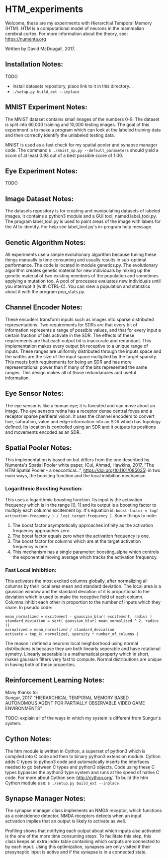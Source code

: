 # HTM_experiments

Welcome, these are my experiments with Hierarchial Temporal Memory (HTM).  HTM
is a computational model of neurons in the mammalian cerebral cortex.  For more
information about the theory, see: https://numenta.org

Written by David McDougall, 2017.

## Installation Notes:
TODO
- Install datasets repository, place link to it in this directory...
- `./setup.py build_ext --inplace`

## MNIST Experiment Notes:

The MNIST dataset contains small images of the numbers 0-9.  The dataset is
split into 60,000 training and 10,000 testing images.  The goal of this
experiment is to make a program which can look at the labeled training data and
then correctly identify the unlabeled testing data.

MNIST is used as a fast check for my spatial pooler and synapse manager code.
The command `$ ./mnist_sp.py --default_parameters` should yield a score of at
least 0.93 out of a best possible score of 1.00.

## Eye Experiment Notes:
  TODO

## Image Dataset Notes:
The datasets repository is for creating and manipulating datasets of labeled
images.  It contains a python3 module and a GUI tool, named label_tool.py.  The
program label_tool.py is used to paint areas of the image with labels for the AI
to identify.  For help see label_tool.py's in-program help message.

## Genetic Algorithm Notes:

All experiments use a simple evolutionary algorithm because tuning these things
manually is time consuming and usually results in sub-optimal performance.  The
code is located in module genetics.py.  The evolutionary algorithm creates
genetic material for new individuals by mixing up the genetic material of two
existing members of the population and sometimes applying a mutation too.  A
pool of processes evaluates new individuals until you interrupt it (with
CTRL-C).  You can view a population and statistics about it with the program
pop_stats.py.

## Channel Encoder Notes:

These encoders transform inputs such as images into sparse distributed
representations.  Two requirements for SDRs are that every bit of information
represents a range of possible values, and that for every input a certain
fraction of bits activate in the SDR.  The effects of these requirements are
that each output bit is inaccurate and redundant.  This implementation makes
every output bit receptive to a unique range of inputs.  These ranges are
uniformly distributed through the inputs space and the widths are the size of
the input space multiplied by the target sparsity.  This meets both requirements
for being an SDR and has more representational power than if many of the bits
represented the same ranges. This design makes all of those redundancies add
useful information.

## Eye Sensor Notes:

The eye sensor is like a human eye; it is foveated and can move about an image.
The eye sensors retina has a receptor dense central fovea and a receptor sparse
perifieral vision.  It uses the channel encoders to convert hue, saturation,
value and edge information into an SDR which has topology defined.  Its location
is controlled using an SDR and it outputs its positions and movements encoded as
an SDR.

## Spatial Pooler Notes:

This implementation is based on but differs from the one described by Numenta's
Spatial Pooler white paper, (Cui, Ahmad, Hawkins, 2017, "The HTM Spatial Pooler
\- a neocortical...", https://doi.org/10.1101/085035) in two main ways, the
boosting function and the local inhibition mechanism.

### Logarithmic Boosting Function:

This uses a logarithmic boosting function.  Its input is the activation
frequency which is in the range [0, 1] and its output is a boosting factor
to multiply each columns excitement by.  It's equation is: `boost-factor = log(
activation-frequency ) / log( target-frequency )`.  Some things to note:
1. The boost factor asymptotically approaches infinity as the activation
frequency approaches zero.
2. The boost factor equals zero when the activation frequency is one.
3. The boost factor for columns which are at the target activation frequency is
one.
4. This mechanism has a single parameter: boosting_alpha which controls the
exponential moving average which tracks the activation frequency.

### Fast Local Inhibition:

This activates the most excited columns globally, after normalizing all
columns by their local area mean and standard deviation.  The local area is
a gaussian window and the standard deviation of it is proportional to the
deviation which is used to make the receptive field of each column.
Columns inhibit each other in proportion to the number of inputs which they
share.  In pseudo code:

```
mean_normalized = excitement - gaussian_blur( excitement, radius )
standard_deviation = sqrt( gaussian_blur( mean_normalized ^ 2, radius ))
normalized = mean_normalized / standard_deviation
activate = top_k( normalized, sparsity * number_of_columns )
```

The reason I defined a neurons local neighborhood using normal distributions is
because they are both linearly seperable and have rotational symetry.  Linearly
seperable is a mathematical property which in short, makes gaussian filters very
fast to compute.  Normal distributions are unique in having both of these
properties.

## Reinforcement Learning Notes:

Many thanks to:  
Sungur, 2017.  "HIERARCHICAL TEMPORAL MEMORY BASED AUTONOMOUS AGENT FOR
PARTIALLY OBSERVABLE VIDEO GAME ENVIRONMENTS"

TODO: explain all of the ways in which my system is different from Sungur's
system.



## Cython Notes:

The htm module is written in Cython, a superset of python3 which is compiled
into C code and then to binary python3 extension module.  Cython adds C types to
python3 code and automatically inserts the interfaces needed to go between C
types and python3 objects.  Code using these C types bypasses the python3 type
system and runs at the speed of native C code.  For more about Cython see:
http://cython.org/.  To build the htm Cython module use: `$ ./setup.py
build_ext --inplace`

## Synapse Manager Notes:
The synapse manager class implements an NMDA receptor, which functions as a
coincidence detector.  NMDA receptors detects when an input activation implies
that an output is likely to activate as well.

Profiling shows that notifying each output about which inputs also activated
is the one of the more time consuming steps.  To facilitate this step, this
class keeps an extra index table containing which outputs are connected to by
each input. Using this optimization, synapses are only visited if their
presynaptic input is active and if the synapse is in a connected state.
